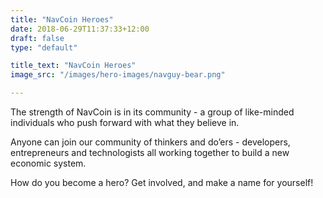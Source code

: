 ```yaml
---
title: "NavCoin Heroes"
date: 2018-06-29T11:37:33+12:00
draft: false
type: "default"

title_text: "NavCoin Heroes"
image_src: "/images/hero-images/navguy-bear.png"

---
```

The strength of NavCoin is in its community - a group of like-minded individuals who push forward with what they believe in.

Anyone can join our community of thinkers and do’ers - developers, entrepreneurs and technologists all working together to build a new economic system.

How do you become a hero? Get involved, and make a name for yourself!

